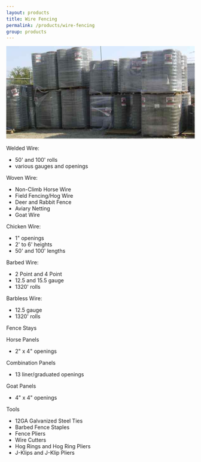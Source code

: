 ```yaml
---
layout: products
title: Wire Fencing
permalink: /products/wire-fencing
group: products
---
```


<p><a href='/images/wirefencing.jpg' rel='lightbox'>
    <img src='/images/wirefencing.jpg' alt='Wire Fencing'
            class='h200' /></a>
</p>

<p>Welded Wire:</p>
<ul class='products'>
    <li>50' and 100' rolls</li>
    <li>various gauges and openings</li>
</ul>

<p>Woven Wire:</p>
<ul class='products'>
    <li>Non-Climb Horse Wire</li>
    <li>Field Fencing/Hog Wire</li>
    <li>Deer and Rabbit Fence</li>
    <li>Aviary Netting</li>
    <li>Goat Wire</li>
</ul>

<p>Chicken Wire:</p>
<ul class='products'>
    <li>1" openings</li>
    <li>2' to 6' heights</li>
    <li>50' and 100' lengths</li>
</ul>

<p>Barbed Wire:</p>
<ul class='products'>
    <li>2 Point and 4 Point</li>
    <li>12.5 and 15.5 gauge</li>
    <li>1320' rolls</li>
</ul>

<p>Barbless Wire:</p>
<ul class='products'>
    <li>12.5 gauge</li>
    <li>1320' rolls</li>
</ul>

<p>Fence Stays</p>

<p>Horse Panels</p>
<ul class='products'>
    <li>2" x 4" openings</li>
</ul>

<p>Combination Panels</p>
<ul class='products'>
    <li>13 liner/graduated openings</li>
</ul>

<p>Goat Panels</p>
<ul class='products'>
    <li>4" x 4" openings</li>
</ul>

<p>Tools</p>
<ul class='products'>
    <li>12GA Galvanized Steel Ties</li>
    <li>Barbed Fence Staples</li>
    <li>Fence Pliers</li>
    <li>Wire Cutters</li>
    <li>Hog Rings and Hog Ring Pliers</li>
    <li>J-Klips and J-Klip Pliers</li>
</ul>
